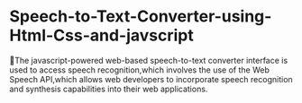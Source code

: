 # Speech-to-Text-Converter-using-Html-Css-and-javscript
The javascript-powered web-based speech-to-text converter interface is used to access speech recognition,which involves the use of the Web Speech API,which allows web developers to incorporate speech recognition and synthesis capabilities into their web applications.
